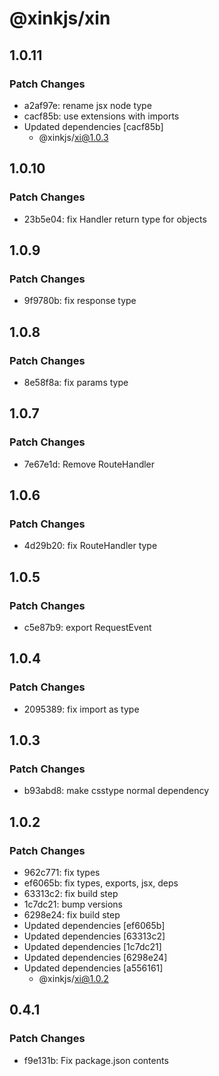 # @xinkjs/xin

## 1.0.11

### Patch Changes

- a2af97e: rename jsx node type
- cacf85b: use extensions with imports
- Updated dependencies [cacf85b]
  - @xinkjs/xi@1.0.3

## 1.0.10

### Patch Changes

- 23b5e04: fix Handler return type for objects

## 1.0.9

### Patch Changes

- 9f9780b: fix response type

## 1.0.8

### Patch Changes

- 8e58f8a: fix params type

## 1.0.7

### Patch Changes

- 7e67e1d: Remove RouteHandler

## 1.0.6

### Patch Changes

- 4d29b20: fix RouteHandler type

## 1.0.5

### Patch Changes

- c5e87b9: export RequestEvent

## 1.0.4

### Patch Changes

- 2095389: fix import as type

## 1.0.3

### Patch Changes

- b93abd8: make csstype normal dependency

## 1.0.2

### Patch Changes

- 962c771: fix types
- ef6065b: fix types, exports, jsx, deps
- 63313c2: fix build step
- 1c7dc21: bump versions
- 6298e24: fix build step
- Updated dependencies [ef6065b]
- Updated dependencies [63313c2]
- Updated dependencies [1c7dc21]
- Updated dependencies [6298e24]
- Updated dependencies [a556161]
  - @xinkjs/xi@1.0.2

## 0.4.1

### Patch Changes

- f9e131b: Fix package.json contents
